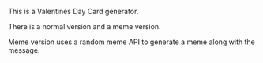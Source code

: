 This is a Valentines Day Card generator.

There is a normal version and a meme version.

Meme version uses a random meme API to generate a meme along with the message.
